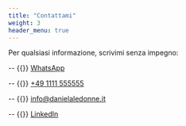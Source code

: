 ```yaml
---
title: "Contattami"
weight: 3
header_menu: true
---
```


Per qualsiasi informazione, scrivimi senza impegno:

-- {{<icon class="fa fa-whatsapp" aria-hidden="true">}} [WhatsApp](https://wa.me/491111555555?text=Ciao,%20avrei%20bisogno%20di%20informazioni)

-- {{<icon class="fa fa-phone" aria-hidden="true">}} [+49 1111 555555](tel:+491111555555)

-- {{<icon class="fa fa-envelope">}}&nbsp;[info@danielaledonne.it](mailto:info@danielaledonne.it) 

-- {{<icon class="fa fa-linkedin">}}&nbsp;[LinkedIn](https://www.linkedin.com/in/danielaledonne/) 
